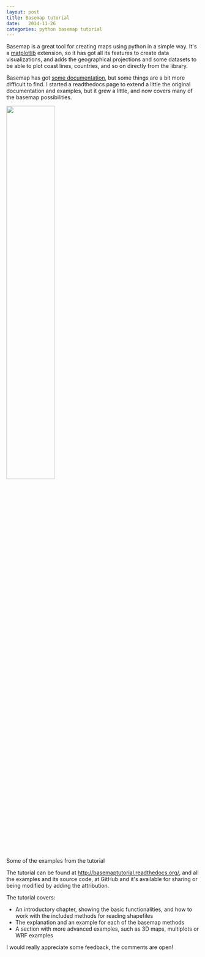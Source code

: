 ```yaml
---
layout: post
title: Basemap tutorial
date:   2014-11-26
categories: python basemap tutorial
---
```


Basemap is a great tool for creating maps using python in a simple way. It's a [matplotlib](http://matplotlib.org/) extension, so it has got all its features to create data visualizations, and adds the geographical projections and some datasets to be able to plot coast lines, countries, and so on directly from the library.

Basemap has got [some documentation](http://matplotlib.org/basemap/index.html), but some things are a bit more difficult to find. I started a readthedocs page to extend a little the original documentation and examples, but it grew a little, and now covers many of the basemap possibilities.

<img src="{{ site.baseurl }}/images/python/basemaptutorial.png" width="50%"/>

Some of the examples from the tutorial

The tutorial can be found at http://basemaptutorial.readthedocs.org/, and all the examples and its source code, at GitHub and it's available for sharing or being modified by adding the attribution.

The tutorial covers:

* An introductory chapter, showing the basic functionalities, and how to work with the included methods for reading shapefiles
* The explanation and an example for each of the basemap methods
* A section with more advanced examples, such as 3D maps, multiplots or WRF examples

 I would really appreciate some feedback, the comments are open!

